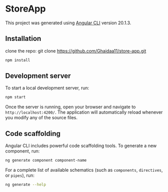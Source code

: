 # StoreApp

This project was generated using [Angular CLI](https://github.com/angular/angular-cli) version 20.1.3.

## Installation
clone the repo: git clone https://github.com/Ghaidaa11/store-app.git

```bash
npm install
```


## Development server

To start a local development server, run:

```bash
npm start
```

Once the server is running, open your browser and navigate to `http://localhost:4200/`. The application will automatically reload whenever you modify any of the source files.

## Code scaffolding

Angular CLI includes powerful code scaffolding tools. To generate a new component, run:

```bash
ng generate component component-name
```

For a complete list of available schematics (such as `components`, `directives`, or `pipes`), run:

```bash
ng generate --help
```